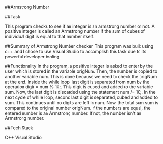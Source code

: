
##Armstrong Number


##Task

This program checks to see if an integar is an armstrong number or not. A positive integer is called an Armstrong number if the sum of cubes of individual digit is equal to that number itself.

##Summary of Armstrong Number checker. This program was built using c++ and I chose to use Visual Studio to accomplish this task due to its powerful developer tooling.

##Functionality
In the program, a positive integer is asked to enter by the user which is stored in the variable origNum. Then, the number is copied to another variable num. This is done because we need to check the origNum at the end. Inside the while loop, last digit is separated from num by the operation digit = num % 10;. This digit is cubed and added to the variable sum. Now, the last digit is discarded using the statement num /= 10;. In the next cycle of while loop, second last digit is separated, cubed and added to sum. This continues until no digits are left in num. Now, the total sum sum is compared to the original number origNum. If the numbers are equal, the entered number is an Armstrong number. If not, the number isn't an Armstrong number.

##Tech Stack

C++
Visual Studio
